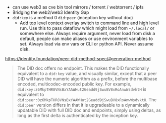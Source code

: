 - can use web3 as cve bin tool mirrors / torrent / webtorrent / ipfs
- Bridging the web2/web3 Identity Gap
- `did:key` is a method 0 `did:peer` (inception key without doc)
  - Add top level context overlay switch to command line and high level run. Use this to pass dataflow which might load from `~/.local/` or somewhere else. Always require argument, never load from disk a default, people can make aliases or use environment variables to set. Always load via env vars or CLI or python API. Never assume disk.

https://identity.foundation/peer-did-method-spec/#generation-method

> The DID doc offers no endpoint. This makes the DID functionally equivalent to a `did:key` value, and visually similar, except that a peer DID will have the numeric algorithm as a prefix, before the multibase encoded, multicodec-encoded public key. For example, `did:key:z6MkpTHR8VNsBxYAAWHut2Geadd9jSwuBV8xRoAnwWsdvktH` is equivalent to `did:peer:0z6MkpTHR8VNsBxYAAWHut2Geadd9jSwuBV8xRoAnwWsdvktH`. The `did:peer` version differs in that it is upgradeable to a dynamically updatable DID with full DID doc and endpoints, simply using deltas, as long as the first delta is authenticated by the inception key.